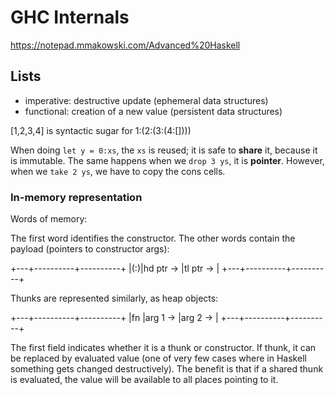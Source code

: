 # GHC Internals

https://notepad.mmakowski.com/Advanced%20Haskell


## Lists

- imperative: destructive update (ephemeral data structures)
- functional: creation of a new value (persistent data structures)

[1,2,3,4] is syntactic sugar for 1:(2:(3:(4:[])))

When doing `let y = 0:xs`, the `xs` is reused; it is safe to **share** it, because it is immutable. The same happens when we `drop 3 ys`, it is **pointer**. However, when we `take 2 ys`, we have to copy the cons cells.

### In-memory representation

Words of memory:

The first word identifies the constructor. The other words contain the payload (pointers to constructor args):

+---+----------+----------+
|(:)|hd ptr -> |tl ptr -> |
+---+----------+----------+


Thunks are represented similarly, as heap objects:

+---+----------+----------+
|fn |arg 1 ->  |arg 2 ->  |
+---+----------+----------+

The first field indicates whether it is a thunk or constructor. If thunk, it can be replaced by evaluated value (one of very few cases where in Haskell something gets changed destructively). The benefit is that if a shared thunk is evaluated, the value will be available to all places pointing to it.
